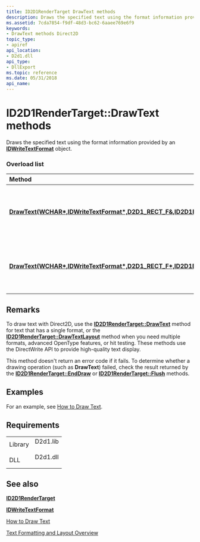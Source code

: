 ```yaml
---
title: ID2D1RenderTarget DrawText methods
description: Draws the specified text using the format information provided by an IDWriteTextFormat object.
ms.assetid: 7cda7854-f9df-48d3-bc62-6aaee769e6f9
keywords:
- DrawText methods Direct2D
topic_type:
- apiref
api_location:
- D2d1.dll
api_type:
- DllExport
ms.topic: reference
ms.date: 05/31/2018
api_name: 
---
```


# ID2D1RenderTarget::DrawText methods

Draws the specified text using the format information provided by an [**IDWriteTextFormat**](/windows/desktop/api/dwrite/nn-dwrite-idwritetextformat) object.

### Overload list



| Method                                                                                                                                                                                                                                                                               | Description                                                                                                                                     |
|:-------------------------------------------------------------------------------------------------------------------------------------------------------------------------------------------------------------------------------------------------------------------------------------|:------------------------------------------------------------------------------------------------------------------------------------------------|
| [**DrawText(WCHAR\*,IDWriteTextFormat\*,D2D1\_RECT\_F&,ID2D1Brush\*,D2D1\_DRAW\_TEXT\_OPTIONS,DWRITE\_TEXT\_MEASURING\_METHOD)**](/windows/win32/api/d2d1/nf-d2d1-id2d1rendertarget-drawtext(constwchar_uint32_idwritetextformat_constd2d1_rect_f__id2d1brush_d2d1_draw_text_options_dwrite_measuring_mode))  | Draws the specified text using the format information provided by an [**IDWriteTextFormat**](/windows/desktop/api/dwrite/nn-dwrite-idwritetextformat) object.<br/>  |
| [**DrawText(WCHAR\*,IDWriteTextFormat\*,D2D1\_RECT\_F\*,ID2D1Brush\*,D2D1\_DRAW\_TEXT\_OPTIONS,DWRITE\_TEXT\_MEASURING\_METHOD)**](/windows/win32/api/d2d1/nf-d2d1-id2d1rendertarget-drawtext(constwchar_uint32_idwritetextformat_constd2d1_rect_f_id2d1brush_d2d1_draw_text_options_dwrite_measuring_mode)) | Draws the specified text using the format information provided by an [**IDWriteTextFormat**](/windows/desktop/api/dwrite/nn-dwrite-idwritetextformat) object. <br/> |



## Remarks

To draw text with Direct2D, use the [**ID2D1RenderTarget::DrawText**](/windows/win32/api/d2d1/nf-d2d1-id2d1rendertarget-drawtext(constwchar_uint32_idwritetextformat_constd2d1_rect_f__id2d1brush_d2d1_draw_text_options_dwrite_measuring_mode)) method for text that has a single format, or the [**ID2D1RenderTarget::DrawTextLayout**](/windows/win32/api/d2d1/nf-d2d1-id2d1rendertarget-drawtextlayout) method when you need multiple formats, advanced OpenType features, or hit testing. These methods use the DirectWrite API to provide high-quality text display.

This method doesn't return an error code if it fails. To determine whether a drawing operation (such as **DrawText**) failed, check the result returned by the [**ID2D1RenderTarget::EndDraw**](/windows/win32/api/d2d1/nf-d2d1-id2d1rendertarget-enddraw) or [**ID2D1RenderTarget::Flush**](/windows/win32/api/d2d1/nf-d2d1-id2d1rendertarget-flush) methods.

## Examples

For an example, see [How to Draw Text](how-to--draw-text.md).

## Requirements



|                    |                                                                                     |
|--------------------|-------------------------------------------------------------------------------------|
| Library<br/> | <dl> <dt>D2d1.lib</dt> </dl> |
| DLL<br/>     | <dl> <dt>D2d1.dll</dt> </dl> |



## See also

<dl> <dt>

[**ID2D1RenderTarget**](/windows/win32/api/d2d1/nn-d2d1-id2d1rendertarget)
</dt> <dt>

[**IDWriteTextFormat**](/windows/desktop/api/dwrite/nn-dwrite-idwritetextformat)
</dt> <dt>

[How to Draw Text](how-to--draw-text.md)
</dt> <dt>

[Text Formatting and Layout Overview](/windows/desktop/DirectWrite/text-formatting-and-layout)
</dt> </dl>

 


